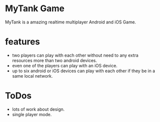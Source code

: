 MyTank Game
==========
MyTank is a amazing realtime multiplayer Android and iOS Game.

features
========
- two players can play with each other without need to any extra resources more than two android devices.
- even one of the players can play with an iOS device.
- up to six android or iOS devices can play with each other if they be in a same local network.

ToDos
=====
- lots of work about design.
- single player mode.

